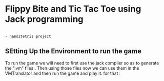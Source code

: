 # Flippy Bite and Tic Tac Toe using Jack programming 

                                                                             - nand2tetris project

## SEtting Up the Environment to run the game

To run the game we will need to first use the jack compiler so as to generate the ".vm" files . Then using those files
now we can use them in the VMTranslator and then run the game and play it.
for that :
